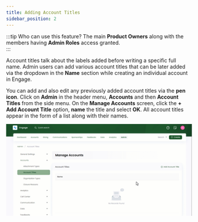 ```yaml
---
title: Adding Account Titles
sidebar_position: 2
---
```


:::tip Who can use this feature?
The main **Product Owners** along with the members having **Admin Roles** access granted.  
:::

Account titles talk about the labels added before writing a specific full name. Admin users can add various account titles that can be later added via the dropdown in the **Name** section while creating an individual account in Engage.

You can add and also edit any previously added account titles via the **pen icon**. Click on **Admin** in the header menu, **Accounts** and then **Account Titles** from the side menu. On the **Manage Accounts** screen, click the **+ Add Account Title** option, **name** the title and select **OK**. All account titles appear in the form of a list along with their names.

![Account titles Gif](./adding-account-titles.gif)